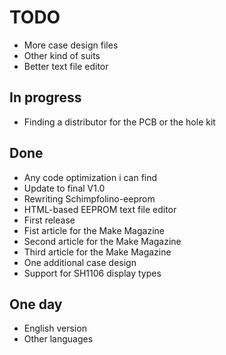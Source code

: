 # TODO

* More case design files
* Other kind of suits
* Better text file editor

## In progress

* Finding a distributor for the PCB or the hole kit

## Done

* Any code optimization i can find  
* Update to final V1.0
* Rewriting Schimpfolino-eeprom
* HTML-based EEPROM text file editor
* First release
* Fist article for the Make Magazine
* Second article for the Make Magazine
* Third article for the Make Magazine
* One additional case design
* Support for SH1106 display types
   
## One day

* English version
* Other languages
